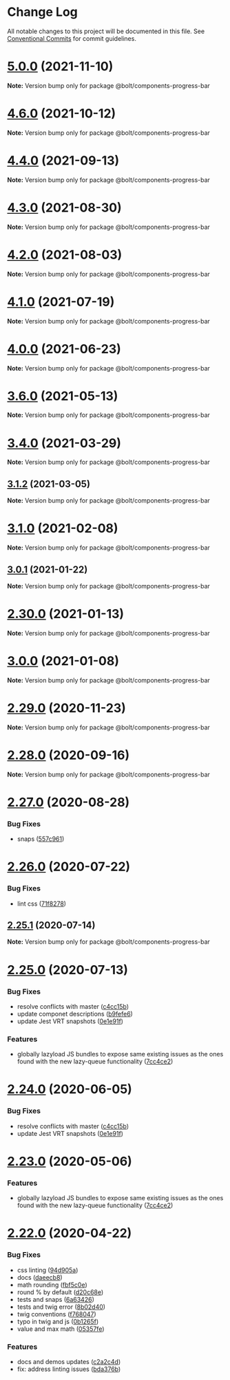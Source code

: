 # Change Log

All notable changes to this project will be documented in this file.
See [Conventional Commits](https://conventionalcommits.org) for commit guidelines.

# [5.0.0](http://github.com/boltdesignsystem/bolt/tree/master/packages/components/bolt-progress-bar/compare/v4.7.0...v5.0.0) (2021-11-10)

**Note:** Version bump only for package @bolt/components-progress-bar





# [4.6.0](http://github.com/boltdesignsystem/bolt/tree/master/packages/components/bolt-progress-bar/compare/v4.5.1...v4.6.0) (2021-10-12)

**Note:** Version bump only for package @bolt/components-progress-bar





# [4.4.0](http://github.com/boltdesignsystem/bolt/tree/master/packages/components/bolt-progress-bar/compare/v4.3.0...v4.4.0) (2021-09-13)

**Note:** Version bump only for package @bolt/components-progress-bar





# [4.3.0](http://github.com/boltdesignsystem/bolt/tree/master/packages/components/bolt-progress-bar/compare/v4.2.3...v4.3.0) (2021-08-30)

**Note:** Version bump only for package @bolt/components-progress-bar





# [4.2.0](http://github.com/boltdesignsystem/bolt/tree/master/packages/components/bolt-progress-bar/compare/v4.1.1...v4.2.0) (2021-08-03)

**Note:** Version bump only for package @bolt/components-progress-bar





# [4.1.0](http://github.com/boltdesignsystem/bolt/tree/master/packages/components/bolt-progress-bar/compare/v4.0.2...v4.1.0) (2021-07-19)

**Note:** Version bump only for package @bolt/components-progress-bar





# [4.0.0](http://github.com/boltdesignsystem/bolt/tree/master/packages/components/bolt-progress-bar/compare/v4.0.0-beta-4...v4.0.0) (2021-06-23)

**Note:** Version bump only for package @bolt/components-progress-bar





# [3.6.0](http://github.com/boltdesignsystem/bolt/tree/master/packages/components/bolt-progress-bar/compare/v3.5.4...v3.6.0) (2021-05-13)

**Note:** Version bump only for package @bolt/components-progress-bar





# [3.4.0](http://github.com/boltdesignsystem/bolt/tree/master/packages/components/bolt-progress-bar/compare/v3.3.1...v3.4.0) (2021-03-29)

**Note:** Version bump only for package @bolt/components-progress-bar





## [3.1.2](http://github.com/boltdesignsystem/bolt/tree/master/packages/components/bolt-progress-bar/compare/v3.1.1...v3.1.2) (2021-03-05)

**Note:** Version bump only for package @bolt/components-progress-bar





# [3.1.0](http://github.com/boltdesignsystem/bolt/tree/master/packages/components/bolt-progress-bar/compare/v2.31.2...v3.1.0) (2021-02-08)

**Note:** Version bump only for package @bolt/components-progress-bar





## [3.0.1](http://github.com/boltdesignsystem/bolt/tree/master/packages/components/bolt-progress-bar/compare/v3.0.0...v3.0.1) (2021-01-22)

**Note:** Version bump only for package @bolt/components-progress-bar





# [2.30.0](http://github.com/boltdesignsystem/bolt/tree/master/packages/components/bolt-progress-bar/compare/v2.29.3...v2.30.0) (2021-01-13)

**Note:** Version bump only for package @bolt/components-progress-bar





# [3.0.0](http://github.com/boltdesignsystem/bolt/tree/master/packages/components/bolt-progress-bar/compare/v2.29.3...v3.0.0) (2021-01-08)

**Note:** Version bump only for package @bolt/components-progress-bar





# [2.29.0](http://github.com/boltdesignsystem/bolt/tree/master/packages/components/bolt-progress-bar/compare/v2.28.0...v2.29.0) (2020-11-23)

**Note:** Version bump only for package @bolt/components-progress-bar





# [2.28.0](http://github.com/boltdesignsystem/bolt/tree/master/packages/components/bolt-progress-bar/compare/v2.27.1...v2.28.0) (2020-09-16)

**Note:** Version bump only for package @bolt/components-progress-bar





# [2.27.0](http://github.com/boltdesignsystem/bolt/tree/master/packages/components/bolt-progress-bar/compare/v2.27.0-alpha-calculator-2...v2.27.0) (2020-08-28)


### Bug Fixes

* snaps ([557c961](http://github.com/boltdesignsystem/bolt/tree/master/packages/components/bolt-progress-bar/commit/557c961a25a7b6377485ea29969d3153e8f6cee5))





# [2.26.0](http://github.com/boltdesignsystem/bolt/tree/master/packages/components/bolt-progress-bar/compare/v2.25.1...v2.26.0) (2020-07-22)


### Bug Fixes

* lint css ([71f8278](http://github.com/boltdesignsystem/bolt/tree/master/packages/components/bolt-progress-bar/commit/71f82780c9019c74abef977ab31f3304282854fc))





## [2.25.1](http://github.com/boltdesignsystem/bolt/tree/master/packages/components/bolt-progress-bar/compare/v2.25.0...v2.25.1) (2020-07-14)

**Note:** Version bump only for package @bolt/components-progress-bar





# [2.25.0](http://github.com/boltdesignsystem/bolt/tree/master/packages/components/bolt-progress-bar/compare/v2.22.2...v2.25.0) (2020-07-13)


### Bug Fixes

* resolve conflicts with master ([c4cc15b](http://github.com/boltdesignsystem/bolt/tree/master/packages/components/bolt-progress-bar/commit/c4cc15bbb16a343108a4fb12a60788f3945d743b))
* update componet descriptions ([b9fefe6](http://github.com/boltdesignsystem/bolt/tree/master/packages/components/bolt-progress-bar/commit/b9fefe6106eb74e3d4794a51443a2b576d9651d9))
* update Jest VRT snapshots ([0e1e91f](http://github.com/boltdesignsystem/bolt/tree/master/packages/components/bolt-progress-bar/commit/0e1e91fd843dc502568725c037a5b684523afd87))


### Features

* globally lazyload JS bundles to expose same existing issues as the ones found with the new lazy-queue functionality ([7cc4ce2](http://github.com/boltdesignsystem/bolt/tree/master/packages/components/bolt-progress-bar/commit/7cc4ce2fa9ce28dc4f9f37078762f106ca87729f))





# [2.24.0](http://github.com/boltdesignsystem/bolt/tree/master/packages/components/bolt-progress-bar/compare/v2.23.0...v2.24.0) (2020-06-05)


### Bug Fixes

* resolve conflicts with master ([c4cc15b](http://github.com/boltdesignsystem/bolt/tree/master/packages/components/bolt-progress-bar/commit/c4cc15bbb16a343108a4fb12a60788f3945d743b))
* update Jest VRT snapshots ([0e1e91f](http://github.com/boltdesignsystem/bolt/tree/master/packages/components/bolt-progress-bar/commit/0e1e91fd843dc502568725c037a5b684523afd87))





# [2.23.0](http://github.com/boltdesignsystem/bolt/tree/master/packages/components/bolt-progress-bar/compare/v2.22.1...v2.23.0) (2020-05-06)


### Features

* globally lazyload JS bundles to expose same existing issues as the ones found with the new lazy-queue functionality ([7cc4ce2](http://github.com/boltdesignsystem/bolt/tree/master/packages/components/bolt-progress-bar/commit/7cc4ce2fa9ce28dc4f9f37078762f106ca87729f))





# [2.22.0](http://github.com/boltdesignsystem/bolt/tree/master/packages/components/bolt-progress-bar/compare/v2.21.1...v2.22.0) (2020-04-22)


### Bug Fixes

* css linting ([94d905a](http://github.com/boltdesignsystem/bolt/tree/master/packages/components/bolt-progress-bar/commit/94d905a1ed1e00f4cefd43efd69ae954018cd078))
* docs ([daeecb8](http://github.com/boltdesignsystem/bolt/tree/master/packages/components/bolt-progress-bar/commit/daeecb804475b92377c865284a42126d25dbcd97))
* math rounding ([fbf5c0e](http://github.com/boltdesignsystem/bolt/tree/master/packages/components/bolt-progress-bar/commit/fbf5c0e5d055c7a09b7f753234eddacbd92f5eac))
* round % by default ([d20c68e](http://github.com/boltdesignsystem/bolt/tree/master/packages/components/bolt-progress-bar/commit/d20c68e35568429ecbe997ec63f8c854a177c678))
* tests and snaps ([6a63426](http://github.com/boltdesignsystem/bolt/tree/master/packages/components/bolt-progress-bar/commit/6a63426ee115e40b702f39bcc7d4424b4cce7b28))
* tests and twig error ([8b02d40](http://github.com/boltdesignsystem/bolt/tree/master/packages/components/bolt-progress-bar/commit/8b02d406b15525783526d7ead87405ffcb51bd66))
* twig conventions ([f768047](http://github.com/boltdesignsystem/bolt/tree/master/packages/components/bolt-progress-bar/commit/f768047162e93628d38fc4d1a44ecba754cf1cc9))
* typo in twig and js ([0b1265f](http://github.com/boltdesignsystem/bolt/tree/master/packages/components/bolt-progress-bar/commit/0b1265f8d490c40bf3a11485b24d58a45639c9d9))
* value and max math ([05357fe](http://github.com/boltdesignsystem/bolt/tree/master/packages/components/bolt-progress-bar/commit/05357fec00b3db673000777d1a9cb0846dfb939a))


### Features

* docs and demos updates ([c2a2c4d](http://github.com/boltdesignsystem/bolt/tree/master/packages/components/bolt-progress-bar/commit/c2a2c4dcd4eb3dfba636a315aff56655307e060d))
* fix: address linting issues ([bda376b](http://github.com/boltdesignsystem/bolt/tree/master/packages/components/bolt-progress-bar/commit/bda376b61e8943f24e709dd8f3d6e13eb8674027))
